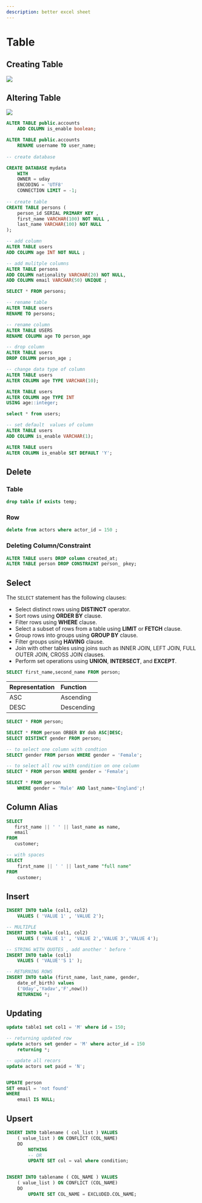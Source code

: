 ```yaml
---
description: better excel sheet
---
```


# Table

## Creating Table

![](../../.gitbook/assets/output%20%281%29%20%281%29%20%282%29.gif)

## Altering Table

![](../../.gitbook/assets/output%20%282%29.gif)

```sql
ALTER TABLE public.accounts
    ADD COLUMN is_enable boolean;

ALTER TABLE public.accounts
    RENAME username TO user_name;
    
-- create database

CREATE DATABASE mydata
    WITH 
    OWNER = uday
    ENCODING = 'UTF8'
    CONNECTION LIMIT = -1;
	
-- create table
CREATE TABLE persons (
    person_id SERIAL PRIMARY KEY ,
    first_name VARCHAR(100) NOT NULL ,
    last_name VARCHAR(100) NOT NULL
);

-- add column
ALTER TABLE users
ADD COLUMN age INT NOT NULL ;

-- add mulitple columns
ALTER TABLE persons
ADD COLUMN nationality VARCHAR(20) NOT NULL,
ADD COLUMN email VARCHAR(50) UNIQUE ;

SELECT * FROM persons;

-- rename table
ALTER TABLE users
RENAME TO persons;

-- rename column
ALTER TABLE USERS
RENAME COLUMN age TO person_age

-- drop column
ALTER TABLE users
DROP COLUMN person_age ;

-- change data type of column
ALTER TABLE users
ALTER COLUMN age TYPE VARCHAR(10);

ALTER TABLE users
ALTER COLUMN age TYPE INT
USING age::integer;

select * from users;

-- set default  values of column
ALTER TABLE users
ADD COLUMN is_enable VARCHAR(1); 

ALTER TABLE users
ALTER COLUMN is_enable SET DEFAULT 'Y';

```

## Delete

### Table

```sql
drop table if exists temp;
```

### Row

```sql
delete from actors where actor_id = 150 ;
```

### Deleting Column/Constraint

```sql
ALTER TABLE users DROP column created_at;
ALTER TABLE person DROP CONSTRAINT person_ pkey;
```

## Select

The `SELECT` statement has the following clauses:

* Select distinct rows using **DISTINCT** operator.
* Sort rows using **ORDER BY** clause.
* Filter rows using **WHERE** clause.
* Select a subset of rows from a table using **LIMIT** or **FETCH** clause.
* Group rows into groups using **GROUP BY** clause.
* Filter groups using **HAVING** clause.
* Join with other tables using joins such as INNER JOIN, LEFT JOIN, FULL OUTER JOIN, CROSS JOIN clauses.
* Perform set operations using **UNION**, **INTERSECT**, and **EXCEPT**.

```sql
SELECT first_name,second_name FROM person;
```

| Representation | Function |
| :--- | :--- |
| ASC | Ascending |
| DESC | Descending |

```sql
SELECT * FROM person;

SELECT * FROM person ORBER BY dob ASC|DESC;
SELECT DISTINCT gender FROM person;

-- to select one column with condtion
SELECT gender FROM person WHERE gender = 'Female'; 

-- to select all row with condition on one column
SELECT * FROM person WHERE gender = 'Female'; 

SELECT * FROM person 
    WHERE gender = 'Male' AND last_name='England';!
```

## Column Alias

```sql
SELECT 
   first_name || ' ' || last_name as name,
   email
FROM 
   customer;

-- with spaces
SELECT
    first_name || ' ' || last_name "full name"
FROM
    customer;
```

## Insert

```sql
INSERT INTO table (col1, col2) 
    VALUES ( 'VALUE 1' , 'VALUE 2');

-- MULTIPLE
INSERT INTO table (col1, col2) 
    VALUES ( 'VALUE 1' , 'VALUE 2','VALUE 3','VALUE 4');

-- STRING WITH QUOTES , add another ' before '
INSERT INTO table (col1) 
    VALUES ( 'VALUE''S 1' );

-- RETURNING ROWS
INSERT INTO table (first_name, last_name, gender, 
    date_of_birth) values 
    ('Uday','Yadav','F',now()) 
    RETURNING *;
```

## Updating

```sql
update table1 set col1 = 'M' where id = 150;

-- returning updated row
update actors set gender = 'M' where actor_id = 150 
    returning *;

-- update all recors
update actors set paid = 'N';


UPDATE person
SET email = 'not found'
WHERE
    email IS NULL;
```

## Upsert

```sql
INSERT INTO tablename ( col_list ) VALUES 
    ( value_list ) ON CONFLICT (COL_NAME)
    DO
        NOTHING 
        -- OR
        UPDATE SET col = val where condition;


INSERT INTO tablename ( COL_NAME ) VALUES 
    ( value_list ) ON CONFLICT (COL_NAME)
    DO
        UPDATE SET COL_NAME = EXCLUDED.COL_NAME;
```

